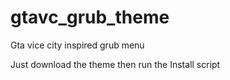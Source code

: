 # gtavc_grub_theme
Gta vice city inspired grub menu

Just download the theme then run the Install script
